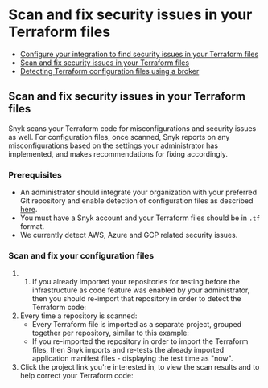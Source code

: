 # Scan and fix security issues in your Terraform  files

* [ Configure your integration to find security issues in your Terraform files](https://github.com/snyk/user-docs/tree/58f91d848e16ddf2ffcca3711d6b8852412be402/hc/en-us/articles/360011018938-Configure-your-integration-to-find-security-issues-in-your-Terraform-files/README.md)
* [ Scan and fix security issues in your Terraform files](https://github.com/snyk/user-docs/tree/58f91d848e16ddf2ffcca3711d6b8852412be402/hc/en-us/articles/360010916577-Scan-and-fix-security-issues-in-your-Terraform-files/README.md)
* [ Detecting Terraform configuration files using a broker](https://github.com/snyk/user-docs/tree/58f91d848e16ddf2ffcca3711d6b8852412be402/hc/en-us/articles/360011018778-Detecting-Terraform-configuration-files-using-a-broker/README.md)

## Scan and fix security issues in your Terraform files

Snyk scans your Terraform code for misconfigurations and security issues as well. For configuration files, once scanned, Snyk reports on any misconfigurations based on the settings your administrator has implemented, and makes recommendations for fixing accordingly.

### Prerequisites

* An administrator should integrate your organization with your preferred Git repository and enable detection of configuration files as described [here](https://support.snyk.io/hc/en-us/articles/360011018938-Configure-your-integration-to-find-security-issues-in-your-Terraform-files).
* You must have a Snyk account and your Terraform files should be in `.tf` format.
* We currently detect AWS, Azure and GCP related security issues.

### Scan and fix your configuration files

1. 1. If you already imported your repositories for testing before the infrastructure as code feature was enabled by your administrator, then you should re-import that repository in order to detect the Terraform code:
2. Every time a repository is scanned:
   * Every Terraform file is imported as a separate project, grouped together per repository, similar to this example:
   * If you re-imported the repository in order to import the Terraform files, then Snyk imports and re-tests the already imported application manifest files - displaying the test time as "now".
3. Click the project link you're interested in, to view the scan results and to help correct your Terraform code: 

